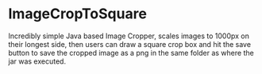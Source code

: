 # ImageCropToSquare
Incredibly simple Java based Image Cropper, scales images to 1000px on their longest side, then users can draw a square crop box and hit the save button to save the cropped image as a png in the same folder as where the jar was executed.
